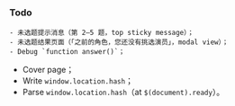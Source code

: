 ### Todo

	- 未选题提示消息（第 2–5 题，top sticky message）；
	- 未选题结果页面（「之前的角色，您还没有挑选演员」，modal view）；
	- Debug `function answer()`；
- Cover page；
- Write `window.location.hash`；
- Parse `window.location.hash`（at `$(document).ready`）。
